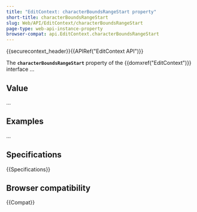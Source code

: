 ```yaml
---
title: "EditContext: characterBoundsRangeStart property"
short-title: characterBoundsRangeStart
slug: Web/API/EditContext/characterBoundsRangeStart
page-type: web-api-instance-property
browser-compat: api.EditContext.characterBoundsRangeStart
---
```


{{securecontext_header}}{{APIRef("EditContext API")}}

The **`characterBoundsRangeStart`** property of the {{domxref("EditContext")}} interface ...

## Value

...

## Examples

...

## Specifications

{{Specifications}}

## Browser compatibility

{{Compat}}

